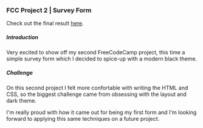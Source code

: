 ### FCC Project 2 | Survey Form

Check out the final result [here](https://ericrubinoff.github.io/FCC-Project-2/).

##### Introduction

Very excited to show off my second FreeCodeCamp project, this time a simple survey form which I decided to spice-up with a modern black theme.

##### Challenge

On this second project I felt more confortable with writing the HTML and CSS, so the biggest challenge came from obsessing with the layout and dark theme. 

I'm really proud with how it came out for being my first form and I'm looking forward to applying this same techniques on a future project.
